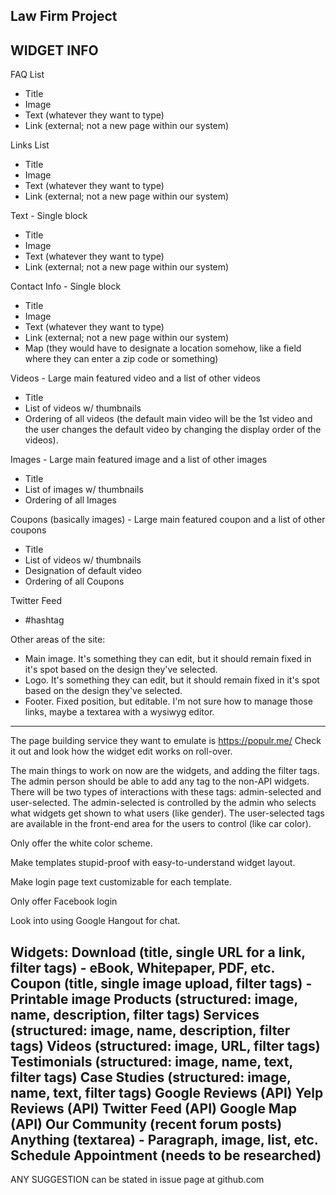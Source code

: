 Law Firm Project
--------------------------------------------------

WIDGET INFO
--------------------------------------------------
FAQ List
- Title
- Image
- Text (whatever they want to type)
- Link (external; not a new page within our system)

Links List
- Title
- Image
- Text (whatever they want to type)
- Link (external; not a new page within our system)

Text - Single block
- Title
- Image
- Text (whatever they want to type)
- Link (external; not a new page within our system)

Contact Info - Single block
- Title
- Image
- Text (whatever they want to type)
- Link (external; not a new page within our system)
- Map (they would have to designate a location somehow, like a field where they can enter a zip code or something)

Videos - Large main featured video and a list of other videos
- Title
- List of videos w/ thumbnails
- Ordering of all videos (the default main video will be the 1st video and the user changes the default video by changing the display order of the videos).

Images - Large main featured image and a list of other images
- Title
- List of images w/ thumbnails
- Ordering of all Images

Coupons (basically images) - Large main featured coupon and a list of other coupons
- Title
- List of videos w/ thumbnails
- Designation of default video
- Ordering of all Coupons

Twitter Feed
- #hashtag

Other areas of the site:
- Main image. It's something they can edit, but it should remain fixed in it's spot based on the design they've selected.
- Logo. It's something they can edit, but it should remain fixed in it's spot based on the design they've selected.
- Footer. Fixed position, but editable. I'm not sure how to manage those links, maybe a textarea with a wysiwyg editor.

--------------------------------------------------------------------------------
The page building service they want to emulate is https://populr.me/ Check it out and look how the widget edit works on roll-over.

The main things to work on now are the widgets, and adding the filter tags. The admin person should be able to add any tag to the non-API widgets. There will be two types of interactions with these tags: admin-selected and user-selected. The admin-selected is controlled by the admin who selects what widgets get shown to what users (like gender). The user-selected tags are available in the front-end area for the users to control (like car color).

Only offer the white color scheme.

Make templates stupid-proof with easy-to-understand widget layout.

Make login page text customizable for each template.

Only offer Facebook login

Look into using Google Hangout for chat.

Widgets:
Download (title, single URL for a link, filter tags)
    - eBook, Whitepaper, PDF, etc.
Coupon (title, single image upload, filter tags)
    - Printable image
Products (structured: image, name, description, filter tags)
Services (structured: image, name, description, filter tags)
Videos (structured: image, URL, filter tags)
Testimonials (structured: image, name, text, filter tags)
Case Studies (structured: image, name, text, filter tags)
Google Reviews (API)
Yelp Reviews (API)
Twitter Feed (API)
Google Map (API)
Our Community (recent forum posts)
Anything (textarea)
    - Paragraph, image, list, etc.
Schedule Appointment (needs to be researched)
--------------------------------------------------------------------------------

ANY SUGGESTION can be stated in issue page at github.com

